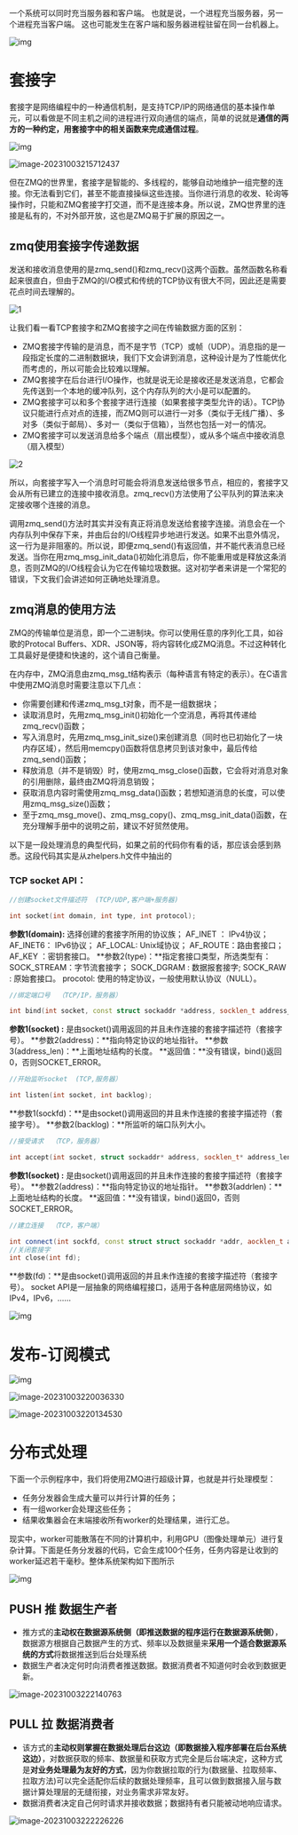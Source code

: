 一个系统可以同时充当服务器和客户端。 也就是说，一个进程充当服务器，另一个进程充当客户端。 这也可能发生在客户端和服务器进程驻留在同一台机器上。

![img](https://w3schools.cn/computer_network/images/client_server.jpg)







# 套接字

套接字是网络编程中的一种通信机制，是支持TCP/IP的网络通信的基本操作单元，可以看做是不同主机之间的进程进行双向通信的端点，简单的说就是**通信的两方的一种约定，用套接字中的相关函数来完成通信过程**。



![img](https://pic3.zhimg.com/v2-19c8b65ebd6c4c888f7dba6e5914f55a_r.jpg)



![image-20231003215712437](C:\Users\jc\AppData\Roaming\Typora\typora-user-images\image-20231003215712437.png)



但在ZMQ的世界里，套接字是智能的、多线程的，能够自动地维护一组完整的连接。你无法看到它们，甚至不能直接操纵这些连接。当你进行消息的收发、轮询等操作时，只能和ZMQ套接字打交道，而不是连接本身。所以说，ZMQ世界里的连接是私有的，不对外部开放，这也是ZMQ易于扩展的原因之一。



## zmq使用套接字传递数据

发送和接收消息使用的是zmq_send()和zmq_recv()这两个函数。虽然函数名称看起来很直白，但由于ZMQ的I/O模式和传统的TCP协议有很大不同，因此还是需要花点时间去理解的。

![1](https://github.com/anjuke/zguide-cn/raw/master/images/chapter2_1.png)

让我们看一看TCP套接字和ZMQ套接字之间在传输数据方面的区别：

* ZMQ套接字传输的是消息，而不是字节（TCP）或帧（UDP）。消息指的是一段指定长度的二进制数据块，我们下文会讲到消息，这种设计是为了性能优化而考虑的，所以可能会比较难以理解。
* ZMQ套接字在后台进行I/O操作，也就是说无论是接收还是发送消息，它都会先传送到一个本地的缓冲队列，这个内存队列的大小是可以配置的。
* ZMQ套接字可以和多个套接字进行连接（如果套接字类型允许的话）。TCP协议只能进行点对点的连接，而ZMQ则可以进行一对多（类似于无线广播）、多对多（类似于邮局）、多对一（类似于信箱），当然也包括一对一的情况。
* ZMQ套接字可以发送消息给多个端点（扇出模型），或从多个端点中接收消息（扇入模型）

![2](https://github.com/anjuke/zguide-cn/raw/master/images/chapter2_2.png)

所以，向套接字写入一个消息时可能会将消息发送给很多节点，相应的，套接字又会从所有已建立的连接中接收消息。zmq_recv()方法使用了公平队列的算法来决定接收哪个连接的消息。

调用zmq_send()方法时其实并没有真正将消息发送给套接字连接。消息会在一个内存队列中保存下来，并由后台的I/O线程异步地进行发送。如果不出意外情况，这一行为是非阻塞的。所以说，即便zmq_send()有返回值，并不能代表消息已经发送。当你在用zmq_msg_init_data()初始化消息后，你不能重用或是释放这条消息，否则ZMQ的I/O线程会认为它在传输垃圾数据。这对初学者来讲是一个常犯的错误，下文我们会讲述如何正确地处理消息。



## zmq消息的使用方法

ZMQ的传输单位是消息，即一个二进制块。你可以使用任意的序列化工具，如谷歌的Protocal Buffers、XDR、JSON等，将内容转化成ZMQ消息。不过这种转化工具最好是便捷和快速的，这个请自己衡量。

在内存中，ZMQ消息由zmq_msg_t结构表示（每种语言有特定的表示）。在C语言中使用ZMQ消息时需要注意以下几点：

* 你需要创建和传递zmq_msg_t对象，而不是一组数据块；
* 读取消息时，先用zmq_msg_init()初始化一个空消息，再将其传递给zmq_recv()函数；
* 写入消息时，先用zmq_msg_init_size()来创建消息（同时也已初始化了一块内存区域），然后用memcpy()函数将信息拷贝到该对象中，最后传给zmq_send()函数；
* 释放消息（并不是销毁）时，使用zmq_msg_close()函数，它会将对消息对象的引用删除，最终由ZMQ将消息销毁；
* 获取消息内容时需使用zmq_msg_data()函数；若想知道消息的长度，可以使用zmq_msg_size()函数；
* 至于zmq_msg_move()、zmq_msg_copy()、zmq_msg_init_data()函数，在充分理解手册中的说明之前，建议不好贸然使用。

以下是一段处理消息的典型代码，如果之前的代码你有看的话，那应该会感到熟悉。这段代码其实是从zhelpers.h文件中抽出的

















### TCP  socket API：

```cpp
//创建socket文件描述符  (TCP/UDP,客户端+服务器)

int socket(int domain, int type, int protocol);
```

**参数1(domain):** 选择创建的套接字所用的协议族；
AF_INET ： IPv4协议；
AF_INET6： IPv6协议；
AF_LOCAL: Unix域协议；
AF_ROUTE：路由套接口；
AF_KEY ：密钥套接口。
**参数2(type)：**指定套接口类型，所选类型有：
SOCK_STREAM：字节流套接字；
SOCK_DGRAM : 数据报套接字;
SOCK_RAW : 原始套接口。
procotol: 使用的特定协议，一般使用默认协议（NULL）。

```cpp
//绑定端口号  （TCP/IP，服务器）

int bind(int socket, const struct sockaddr *address, socklen_t address_len);
```

**参数1(socket) :** 是由socket()调用返回的并且未作连接的套接字描述符（套接字号）。
**参数2(address)：**指向特定协议的地址指针。
**参数3(address_len)：**上面地址结构的长度。
**返回值：**没有错误，bind()返回0，否则SOCKET_ERROR。

```cpp
//开始监听socket  (TCP,服务器）

int listen(int socket, int backlog);
```

**参数1(sockfd)：**是由socket()调用返回的并且未作连接的套接字描述符（套接字号）。
**参数2(backlog)：**所监听的端口队列大小。

```cpp
//接受请求  （TCP，服务器）

int accept(int socket, struct sockaddr* address, socklen_t* address_len);
```

**参数1(socket) :** 是由socket()调用返回的并且未作连接的套接字描述符（套接字号）。
**参数2(address)：**指向特定协议的地址指针。
**参数3(addrlen)：**上面地址结构的长度。
**返回值：**没有错误，bind()返回0，否则SOCKET_ERROR。

```cpp
//建立连接  （TCP，客户端）

int connect(int sockfd, const struct struct sockaddr *addr, aocklen_t addrlen);
//关闭套接字
int close(int fd);
```

**参数(fd)：**是由socket()调用返回的并且未作连接的套接字描述符（套接字号）。
socket API是一层抽象的网络编程接口，适用于各种底层网络协议，如IPv4，IPv6，……



![img](https://pic2.zhimg.com/v2-2a4a056a2d569fbe5b9bdf44b34510d5_r.jpg)











# 发布-订阅模式







![img](https://pic2.zhimg.com/v2-391ffa2847eb738306cd192d52d7c5e1_r.jpg)

![image-20231003220036330](C:\Users\jc\AppData\Roaming\Typora\typora-user-images\image-20231003220036330.png)





![image-20231003220134530](C:\Users\jc\AppData\Roaming\Typora\typora-user-images\image-20231003220134530.png)







# 分布式处理





下面一个示例程序中，我们将使用ZMQ进行超级计算，也就是并行处理模型：

- 任务分发器会生成大量可以并行计算的任务；
- 有一组worker会处理这些任务；
- 结果收集器会在末端接收所有worker的处理结果，进行汇总。

现实中，worker可能散落在不同的计算机中，利用GPU（图像处理单元）进行复杂计算。下面是任务分发器的代码，它会生成100个任务，任务内容是让收到的worker延迟若干毫秒。整体系统架构如下图所示



![img](https://pic1.zhimg.com/v2-b5f0db269480aceb6590007f8ad9dfe8_r.jpg)





## PUSH 推   **数据生产者** 

- 推方式的**主动权在数据源系统侧（**即推送数据的程序运行在数据源系统侧**）**，数据源方根据自己数据产生的方式、频率以及数据量来**采用一个适合数据源系统的方式**将数据推送到后台处理系统
- 数据生产者决定何时向消费者推送数据。数据消费者不知道何时会收到数据更新。



![image-20231003222140763](C:\Users\jc\AppData\Roaming\Typora\typora-user-images\image-20231003222140763.png)





## PULL  拉     **数据消费者**

- 该方式的**主动权则掌握在数据处理后台这边（**即数据接入程序部署在后台系统这边**）**，对数据获取的频率、数据量和获取方式完全是后台端决定，这种方式是**对业务处理最为友好的方式**，因为你数据拉取的行为(数据量、拉取频率、拉取方法)可以完全适配你后续的数据处理频率，且可以做到数据接入层与数据计算处理层的无缝衔接，对业务需求非常友好。
- 数据消费者决定自己何时请求并接收数据；数据持有者只能被动地响应请求。



![image-20231003222226226](C:\Users\jc\AppData\Roaming\Typora\typora-user-images\image-20231003222226226.png)







